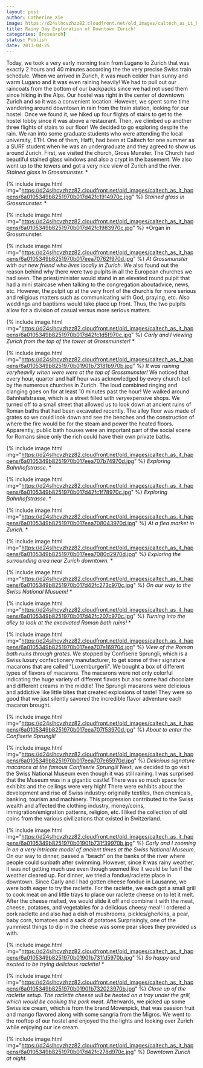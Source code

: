 ```yaml
---
layout: post
author: Catherine Xie
image: https://d24slhcvzhzz82.cloudfront.net/old_images/caltech_as_it_happens/6a0105349b8251970b017d42fc1888970c.jpg
title: Rainy Day Exploration of Downtown Zurich!
categories: [research]
status: Publish
date: 2013-04-25
---
```


Today, we took a very early morning train from Lugano to Zurich that was exactly 2 hours and 40 minutes according the the very precise Swiss train schedule. When we arrived in Zurich, it was much colder than sunny and warm Lugano and it was even raining heavily! We had to pull out our raincoats from the bottom of our backpacks since we had not used them since hiking in the Alps. Our hostel was right in the center of downtown Zurich and so it was a convenient location. However, we spent some time wandering
around downtown in rain from the train station, looking for our hostel. Once we found it, we hiked up four flights of stairs to get to the hostel lobby since it was above a restaurant. Then, we climbed up another three
flights of stairs to our floor!
We decided to go exploring despite the rain. We ran into some graduate students who were
attending the local university, ETH. One of them, Haffi, had been at Caltech
for one summer as a SURF student when he was an undergraduate and they agreed
to show us around Zurich. First, we visited the church, Gross Munster. The Church had beautiful stained glass windows and also a crypt in the basement. We also went up to the towers and got a very nice view of Zurich and the river. 
*Stained glass in Grossmunster.*
*

{% include image.html img="https://d24slhcvzhzz82.cloudfront.net/old_images/caltech_as_it_happens/6a0105349b8251970b017d42fc1914970c.jpg" %}
*Stained glass in Grossmunster.*
*

{% include image.html img="https://d24slhcvzhzz82.cloudfront.net/old_images/caltech_as_it_happens/6a0105349b8251970b017d42fc1983970c.jpg" %}
*Organ in Grossmunster.


{% include image.html img="https://d24slhcvzhzz82.cloudfront.net/old_images/caltech_as_it_happens/6a0105349b8251970b017eea70762f970d.jpg" %}
*At Grossmunster with our new friend who lives locally in Zurich.*
We also found out the reason behind why there were two pulpits in all the European churches we had seen. The priest/minister would stand in an elevated round pulpit that had a mini staircase when talking to the congregation aboutadvice, news, etc. However, the pulpit up at the very front of the churchis for more serious and religious matters such as communicating with God, praying, etc. Also weddings and baptisms would take place up front. Thus, the two pulpits allow for a division of casual versus more serious matters.


{% include image.html img="https://d24slhcvzhzz82.cloudfront.net/old_images/caltech_as_it_happens/6a0105349b8251970b017d42fc1d5f970c.jpg" %}
*Carly and I viewing Zurich from the top of the tower at Grossmunster!*
*

{% include image.html img="https://d24slhcvzhzz82.cloudfront.net/old_images/caltech_as_it_happens/6a0105349b8251970b01901b73181b970b.jpg" %}
*It was raining veryheavily when were were at the top of Grossmunster!*
We noticed that every hour, quarter and half hour was acknowledged by every church bell by the numerous churches in Zurich. The loud combined ringing and clanging goes on for at least 10 minutes past the hour! We walked around Bahnhafstrasse, which is a street filled with *very*expensive shops. We turned off to a small street that allowed us to look down at ancient ruins of Roman baths that had been excavated recently. The alley floor was made of grates so we could look down and see the benches and the construction of where the fire would be for the steam and power the heated floors. Apparently, public bath houses were an important part of the social scene for Romans since only the rich could have their own private baths.


{% include image.html img="https://d24slhcvzhzz82.cloudfront.net/old_images/caltech_as_it_happens/6a0105349b8251970b017eea707b74970d.jpg" %}
*Exploring Bahnhofstrasse.*
*

{% include image.html img="https://d24slhcvzhzz82.cloudfront.net/old_images/caltech_as_it_happens/6a0105349b8251970b017d42fc1f78970c.jpg" %}
*Exploring Bahnhofstrasse.*
*

{% include image.html img="https://d24slhcvzhzz82.cloudfront.net/old_images/caltech_as_it_happens/6a0105349b8251970b017eea708043970d.jpg" %}
*At a flea market in Zurich.*
*

{% include image.html img="https://d24slhcvzhzz82.cloudfront.net/old_images/caltech_as_it_happens/6a0105349b8251970b017eea7080d2970d.jpg" %}
*Exploring the surrounding area near Zurich downtown.*
*

{% include image.html img="https://d24slhcvzhzz82.cloudfront.net/old_images/caltech_as_it_happens/6a0105349b8251970b017d42fc273c970c.jpg" %}
*On our way to the Swiss National Musuem!*
*

{% include image.html img="https://d24slhcvzhzz82.cloudfront.net/old_images/caltech_as_it_happens/6a0105349b8251970b017d42fc207c970c.jpg" %}
*Turning into the alley to look at the excavated Roman bath ruins!*
*

{% include image.html img="https://d24slhcvzhzz82.cloudfront.net/old_images/caltech_as_it_happens/6a0105349b8251970b017eea707e16970d.jpg" %}
*View of the Roman bath ruins through grates.*
We stopped by Confiserie Sprungli, which is a Swiss luxury confectionery manufacturer, to get some of their signature macarons that are called "Luxemburgerli". We bought a box of different types of flavors of macarons. The macarons were not only colorful indicating the huge variety of different flavors but also some had chocolate and different creams in the middle! The Sprungli macarons were delicious and addictive like little bites that created explosions of taste! They were so good that we just silently savored the incredible flavor adventure each macaron brought.


{% include image.html img="https://d24slhcvzhzz82.cloudfront.net/old_images/caltech_as_it_happens/6a0105349b8251970b017eea707f53970d.jpg" %}
*About to enter the Confiserie Sprungli!*


{% include image.html img="https://d24slhcvzhzz82.cloudfront.net/old_images/caltech_as_it_happens/6a0105349b8251970b017eea707e65970d.jpg" %}
*Delicious signature macarons at the famous Confiserie Sprungli!*
Next, we decided to go visit the Swiss National Museum even though it was still raining. I was surprised that the Museum was in a gigantic castle! There was so much space for exhibits and the ceilings were very high! There were exhibits about the development and rise of Swiss industry: originally textiles, then chemicals, banking, tourism and machinery. This progression contributed to the Swiss wealth and affected the clothing industry, money/coins, immigration/emigration patterns, religion, etc. I liked the collection of old coins from the
various civilizations that existed in Switzerland.


{% include image.html img="https://d24slhcvzhzz82.cloudfront.net/old_images/caltech_as_it_happens/6a0105349b8251970b01901b731f39970b.jpg" %}
*Carly and I zooming in on a very intricate model of ancient times at the Swiss National Museum.*
On our
way to dinner, passed a “beach” on the banks of the river where people could
sunbath after swimming. However, since it was rainy weather, it was not getting much use even though seemed like it would be fun if the weather cleared up. For dinner, we
tried a fondue/raclette place in downtown. Since Carly and I had gotten cheese fondue in Lausanne, we were both eager to try the raclette. For the raclette, we each got a small grill to cook meat on and little trays to place
our raclette cheese on to let it melt. After the cheese melted, we would slide it off and combine it with the meat, cheese,
potatoes, and vegetables for a delicious cheesy meal! I ordered a pork raclette and also had a dish of mushrooms, pickles/gherkins, a pear, baby corn, tomatoes and a sack of potatoes.Surprisingly, one of the
yummiest things to dip in the cheese was some pear slices they provided us
with.


{% include image.html img="https://d24slhcvzhzz82.cloudfront.net/old_images/caltech_as_it_happens/6a0105349b8251970b01901b731fd5970b.jpg" %}
*So happy and excited to be trying delicious raclette!*
*

{% include image.html img="https://d24slhcvzhzz82.cloudfront.net/old_images/caltech_as_it_happens/6a0105349b8251970b01901b732023970b.jpg" %}
*Close up of the raclette setup. The raclette cheese will be heated on a tray under the grill, which would be cooking the pork meat.*
Afterwards, we picked up some Swiss ice cream, which is from the brand Movenpick, that was passion fruit and mango flavored along with some sangria from the Migros. We went to the rooftop of our hostel and enjoyed the the lights and looking over Zurich while enjoying our ice cream.


{% include image.html img="https://d24slhcvzhzz82.cloudfront.net/old_images/caltech_as_it_happens/6a0105349b8251970b017d42fc278d970c.jpg" %}
*Downtown Zurich at night.*
